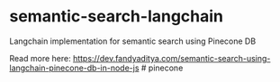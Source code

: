 # semantic-search-langchain

Langchain implementation for semantic search using Pinecone DB


Read more here: https://dev.fandyaditya.com/semantic-search-using-langchain-pinecone-db-in-node-js
#   p i n e c o n e  
 